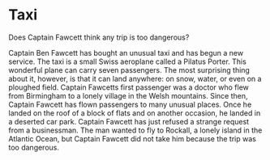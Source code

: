 # Taxi

Does Captain Fawcett think any trip is too dangerous?

Captain Ben Fawcett has bought an unusual taxi and has begun a new service. The taxi is a small Swiss aeroplane called a Pilatus Porter. This wonderful plane can carry seven passengers. The most surprising thing about it, however, is that it can land anywhere: on snow, water, or even on a ploughed field. Captain Fawcetts first passenger was a doctor who flew from Birmingham to a lonely village in the Welsh mountains. Since then, Captain Fawcett has flown passengers to many unusual places. Once he landed on the roof of a block of flats and on another occasion, he landed in a deserted car park. Captain Fawcett has just refused a strange request from a businessman. The man wanted to fly to Rockall, a lonely island in the Atlantic Ocean, but Captain Fawcett did not take him because the trip was too dangerous.

